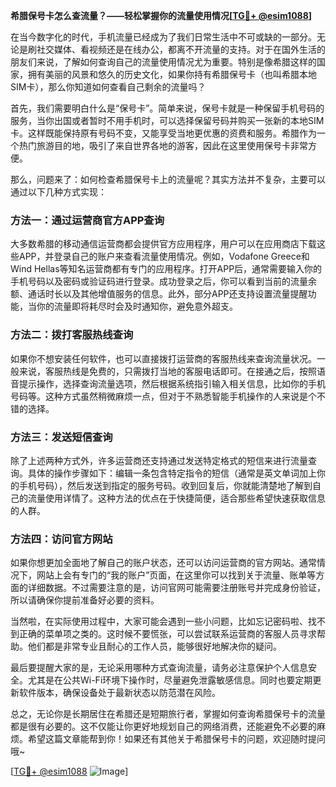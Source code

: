 **希腊保号卡怎么查流量？——轻松掌握你的流量使用情况[[TG💪+ @esim1088](https://t.me/s/esim1088)]**

在当今数字化的时代，手机流量已经成为了我们日常生活中不可或缺的一部分。无论是刷社交媒体、看视频还是在线办公，都离不开流量的支持。对于在国外生活的朋友们来说，了解如何查询自己的流量使用情况尤为重要。特别是像希腊这样的国家，拥有美丽的风景和悠久的历史文化，如果你持有希腊保号卡（也叫希腊本地SIM卡），那么你知道如何查看自己剩余的流量吗？

首先，我们需要明白什么是“保号卡”。简单来说，保号卡就是一种保留手机号码的服务，当你出国或者暂时不用手机时，可以选择保留号码并购买一张新的本地SIM卡。这样既能保持原有号码不变，又能享受当地更优惠的资费和服务。希腊作为一个热门旅游目的地，吸引了来自世界各地的游客，因此在这里使用保号卡非常方便。

那么，问题来了：如何检查希腊保号卡上的流量呢？其实方法并不复杂，主要可以通过以下几种方式实现：

### 方法一：通过运营商官方APP查询

大多数希腊的移动通信运营商都会提供官方应用程序，用户可以在应用商店下载这些APP，并登录自己的账户来查看流量使用情况。例如，Vodafone Greece和Wind Hellas等知名运营商都有专门的应用程序。打开APP后，通常需要输入你的手机号码以及密码或验证码进行登录。成功登录之后，你可以看到当前的流量余额、通话时长以及其他增值服务的信息。此外，部分APP还支持设置流量提醒功能，当你的流量即将耗尽时会及时通知你，避免意外超支。

### 方法二：拨打客服热线查询

如果你不想安装任何软件，也可以直接拨打运营商的客服热线来查询流量状况。一般来说，客服热线是免费的，只需拨打当地的客服电话即可。在接通之后，按照语音提示操作，选择查询流量选项，然后根据系统指引输入相关信息，比如你的手机号码等。这种方式虽然稍微麻烦一点，但对于不熟悉智能手机操作的人来说是个不错的选择。

### 方法三：发送短信查询

除了上述两种方式外，许多运营商还支持通过发送特定格式的短信来进行流量查询。具体的操作步骤如下：编辑一条包含特定指令的短信（通常是英文单词加上你的手机号码），然后发送到指定的服务号码。收到回复后，你就能清楚地了解到自己的流量使用详情了。这种方法的优点在于快捷简便，适合那些希望快速获取信息的人群。

### 方法四：访问官方网站

如果你想更加全面地了解自己的账户状态，还可以访问运营商的官方网站。通常情况下，网站上会有专门的“我的账户”页面，在这里你可以找到关于流量、账单等方面的详细数据。不过需要注意的是，访问官网可能需要注册账号并完成身份验证，所以请确保你提前准备好必要的资料。

当然啦，在实际使用过程中，大家可能会遇到一些小问题，比如忘记密码啦、找不到正确的菜单项之类的。这时候不要慌张，可以尝试联系运营商的客服人员寻求帮助。他们都是非常专业且耐心的工作人员，能够很好地解决你的疑问。

最后要提醒大家的是，无论采用哪种方式查询流量，请务必注意保护个人信息安全。尤其是在公共Wi-Fi环境下操作时，尽量避免泄露敏感信息。同时也要定期更新软件版本，确保设备处于最新状态以防范潜在风险。

总之，无论你是长期居住在希腊还是短期旅行者，掌握如何查询希腊保号卡的流量都是很有必要的。这不仅能让你更好地规划自己的网络消费，还能避免不必要的麻烦。希望这篇文章能帮到你！如果还有其他关于希腊保号卡的问题，欢迎随时提问哦~

[[TG💪+ @esim1088](https://t.me/s/esim1088) ![Image](https://i.postimg.cc/4NQfJmqS/Snipaste-2025-05-13-00-14-12.png)]